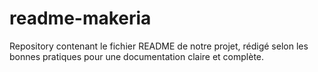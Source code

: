 # readme-makeria
Repository contenant le fichier README de notre projet, rédigé selon les bonnes pratiques pour une documentation claire et complète.
